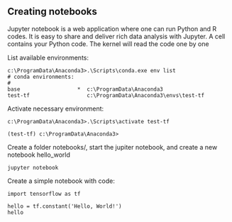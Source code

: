 ## Creating notebooks

Jupyter notebook is a web application where one can run Python and R codes. 
It is easy to share and deliver rich data analysis with Jupyter. 
A cell contains your Python code. The kernel will read the code one by one



List available environments:

```
c:\ProgramData\Anaconda3>.\Scripts\conda.exe env list
# conda environments:
#
base                  *  c:\ProgramData\Anaconda3
test-tf                  c:\ProgramData\Anaconda3\envs\test-tf
```

Activate necessary environment:

```
c:\ProgramData\Anaconda3>.\Scripts\activate test-tf

(test-tf) c:\ProgramData\Anaconda3>
```
Create a folder notebooks/, start the jupiter notebook,  and create a new notebook hello_world

```
jupyter notebook
```

Create a simple notebook with code:

```
import tensorflow as tf

hello = tf.constant('Hello, World!')
hello

```

